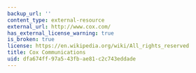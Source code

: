```yaml
---
backup_url: ''
content_type: external-resource
external_url: http://www.cox.com/
has_external_license_warning: true
is_broken: true
license: https://en.wikipedia.org/wiki/All_rights_reserved
title: Cox Communications
uid: dfa674ff-97a5-43fb-ae81-c2c743eddade
---
```

